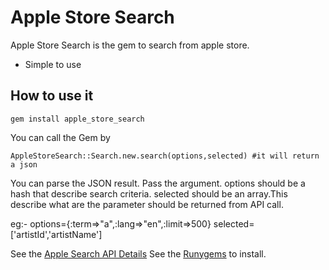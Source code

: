 # Apple Store Search #


Apple Store Search is the gem to search from apple store.

  * Simple to use
   
## How to use it ##

    gem install apple_store_search

You can call the Gem by 

    AppleStoreSearch::Search.new.search(options,selected) #it will return a json 

You can parse the JSON result. Pass the argument. options should be a hash that describe search criteria.
selected should be an array.This describe what are the parameter should be returned from API call.    

eg:-
    options={:term=>"a",:lang=>"en",:limit=>500}
    selected=['artistId','artistName']
   

See the [Apple Search API Details](http://www.apple.com/itunes/affiliates/resources/documentation/itunes-store-web-service-search-api.html)
See the [Runygems](https://rubygems.org/gems/apple_store_search) to install.
